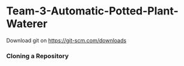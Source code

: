 # Team-3-Automatic-Potted-Plant-Waterer

Download git on https://git-scm.com/downloads

### Cloning a Repository

